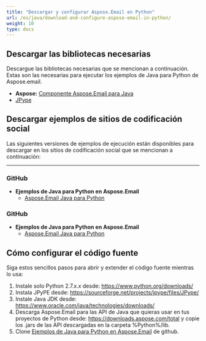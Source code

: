 ```yaml
---
title: "Descargar y configurar Aspose.Email en Python"
url: /es/java/download-and-configure-aspose-email-in-python/
weight: 10
type: docs
---
```



## **Descargar las bibliotecas necesarias**
Descargue las bibliotecas necesarias que se mencionan a continuación. Estas son las necesarias para ejecutar los ejemplos de Java para Python de Aspose.email.

- **Aspose:** [Componente Aspose.Email para Java](https://downloads.aspose.com/total)
- [JPype](https://pypi.org/project/JPype1/)
## **Descargar ejemplos de sitios de codificación social**


Las siguientes versiones de ejemplos de ejecución están disponibles para descargar en los sitios de codificación social que se mencionan a continuación:

-----
### **GitHub**
- **Ejemplos de Java para Python en Aspose.Email**
  - [Aspose.Email Java para Python](https://github.com/aspose-email/Aspose.Email-for-Java/releases/tag/Aspose.Email_Java_for_Python-v1.0)
### **GitHub**
- **Ejemplos de Java para Python en Aspose.Email**
  - [Aspose.Email Java para Python](https://archive.codeplex.com/?p=asposeemailjavapython)
## **Cómo configurar el código fuente**
Siga estos sencillos pasos para abrir y extender el código fuente mientras lo usa:

1. Instale solo Python 2.7.x.x desde: <https://www.python.org/downloads/>
2. Instala JPyPE desde: <https://sourceforge.net/projects/jpype/files/JPype/>
3. Instale Java JDK desde: <https://www.oracle.com/java/technologies/downloads/>
4. Descarga Aspose.Email para las API de Java que quieras usar en tus proyectos de Python desde: <https://downloads.aspose.com/total> y copie los .jars de las API descargadas en la carpeta %Python%/lib.
5. Clone [Ejemplos de Java para Python en Aspose.Email](https://github.com/aspose-email/Aspose.Email-for-Java/tree/master/Plugins/Aspose.Email-for-Java_for_Python) de github.
